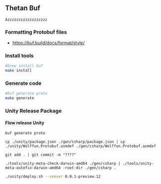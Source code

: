 ## Thetan Buf
`Azzzzzzzzzzzzzzzzzz`

### Formatting Protobuf files
- https://buf.build/docs/format/style/

### Install tools
```sh
#brew install buf
make install
```

### Generate code
```sh
#buf generate proto
make generate
```

### Unity Release Package

#### Flow release Unity

```shell
buf generate proto
```

```shell
cp ./unity/package.json ./gen/csharp/package.json | cp ./unity/Wolffun.Protobuf.asmdef ./gen/csharp/Wolffun.Protobuf.asmdef
```

```shell
git add . | git commit -m "????"
```

```shell
./tools/unity-meta-check-darwin-amd64 ./gen/csharp | ./tools/unity-meta-autofix-darwin-amd64 -root-dir ./gen/csharp .
```

```sh
./unity/deploy.sh --semver 0.0.1-preview.12
```
